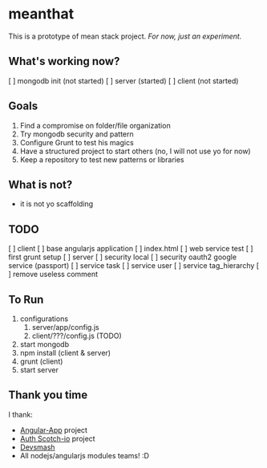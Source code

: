 meanthat
========

This is a prototype of mean stack project. *For now, just an experiment.*

## What's working now?

[ ] mongodb init (not started)
[ ] server (started)
[ ] client (not started)

## Goals

1. Find a compromise on folder/file organization
2. Try mongodb security and pattern
3. Configure Grunt to test his magics
4. Have a structured project to start others (no, I will not use yo for now)
5. Keep a repository to test new patterns or libraries

## What is not?

- it is not yo scaffolding

## TODO

[ ] client
    [ ] base angularjs application
    [ ] index.html
    [ ] web service test
    [ ] first grunt setup
[ ] server
    [ ] security local
    [ ] security oauth2 google service (passport)
    [ ] service task
    [ ] service user
    [ ] service tag_hierarchy
[ ] remove useless comment

## To Run

1. configurations
    1. server/app/config.js
    2. client/???/config.js (TODO)
2. start mongodb
3. npm install (client & server)
4. grunt (client)
5. start server

## Thank you time

I thank: 
- [Angular-App](https://github.com/angular-app/angular-app) project
- [Auth Scotch-io](https://github.com/scotch-io/easy-node-authentication) project
- [Devsmash](http://devsmash.com/blog/implementing-max-login-attempts-with-mongoose)
- All nodejs/angularjs modules teams! :D

